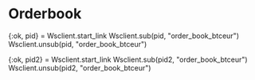 # Orderbook

{:ok, pid} = Wsclient.start_link
Wsclient.sub(pid, "order_book_btceur")
Wsclient.unsub(pid, "order_book_btceur")

{:ok, pid2} = Wsclient.start_link
Wsclient.sub(pid2, "order_book_btceur")
Wsclient.unsub(pid2, "order_book_btceur")